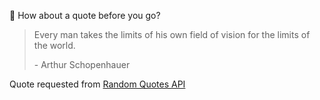📣 How about a quote before you go?

> Every man takes the limits of his own field of vision for the limits of the world.
>
> <p>- Arthur Schopenhauer</p>

Quote requested from [Random Quotes API](https://github.com/lukePeavey/quotable)
